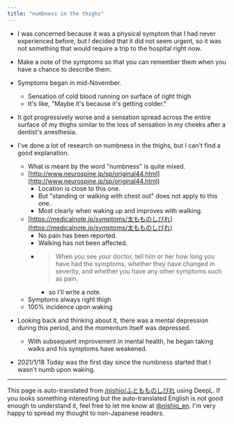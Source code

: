 ```yaml
---
title: "numbness in the thighs"
---
```


- I was concerned because it was a physical symptom that I had never experienced before, but I decided that it did not seem urgent, so it was not something that would require a trip to the hospital right now.
- Make a note of the symptoms so that you can remember them when you have a chance to describe them.
- Symptoms began in mid-November.
    - Sensation of cold blood running on surface of right thigh
    - It's like, "Maybe it's because it's getting colder."
- It got progressively worse and a sensation spread across the entire surface of my thighs similar to the loss of sensation in my cheeks after a dentist's anesthesia.
- I've done a lot of research on numbness in the thighs, but I can't find a good explanation.
    - What is meant by the word "numbness" is quite mixed.
    - [http://www.neurospine.jp/sp/original44.html](http://www.neurospine.jp/sp/original44.html)
        - Location is close to this one.
        - But "standing or walking with chest out" does not apply to this one.
        - Most clearly when waking up and improves with walking.
    - [https://medicalnote.jp/symptoms/太もものしびれ](https://medicalnote.jp/symptoms/太もものしびれ)
        - No pain has been reported.
        - Walking has not been affected.
        - > When you see your doctor, tell him or her how long you have had the symptoms, whether they have changed in severity, and whether you have any other symptoms such as pain.
            - so I'll write a note.
    - Symptoms always right thigh
    - 100% incidence upon waking
- Looking back and thinking about it, there was a mental depression during this period, and the momentum itself was depressed.
    - With subsequent improvement in mental health, he began taking walks and his symptoms have weakened.

- 2021/1/18 Today was the first day since the numbness started that I wasn't numb upon waking.

---
This page is auto-translated from [/nishio/ふともものしびれ](https://scrapbox.io/nishio/ふともものしびれ) using DeepL. If you looks something interesting but the auto-translated English is not good enough to understand it, feel free to let me know at [@nishio_en](https://twitter.com/nishio_en). I'm very happy to spread my thought to non-Japanese readers.